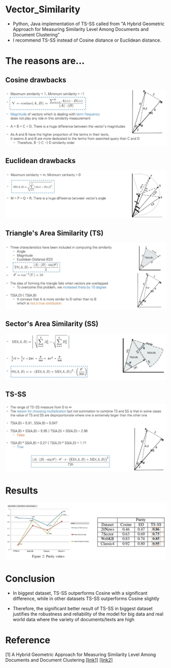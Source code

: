 # Vector_Similarity
* Python, Java implementation of TS-SS called from "A Hybrid Geometric Approach for Measuring Similarity Level Among Documents and Document Clustering"
* I recommend TS-SS instead of Cosine distance or Euclidean distance.

# The reasons are... 

## Cosine drawbacks
![coise_drawback](./image/cosine_drawback.JPG)

## Euclidean drawbacks
![euclidean drawback](./image/euclidean_drawback.JPG)

## Triangle's Area Similarity (TS)
![TS](./image/TS.JPG)

## Sector's Area Similarity (SS)
![SS](./image/SS.JPG)

## TS-SS
![TS_SS](./image/TS_SS.JPG)

# Results
![results](./image/Result.JPG)

# Conclusion
* In biggest dataset, TS-SS outperforms Cosine with a significant difference, while in other datasets TS-SS outperforms Cosine slightly

* Therefore, the significant better result of TS-SS in biggest dataset justifies the robustness and reliability of the model for big data and real world data where the variety of documents/texts are high

# Reference
[1] A Hybrid Geometric Approach for Measuring Similarity Level Among Documents and Document Clustering [[link1]](https://www.computer.org/csdl/proceedings/bigdataservice/2016/2251/00/2251a142.pdf) [[link2]](http://ieeexplore.ieee.org/document/7474366/)

